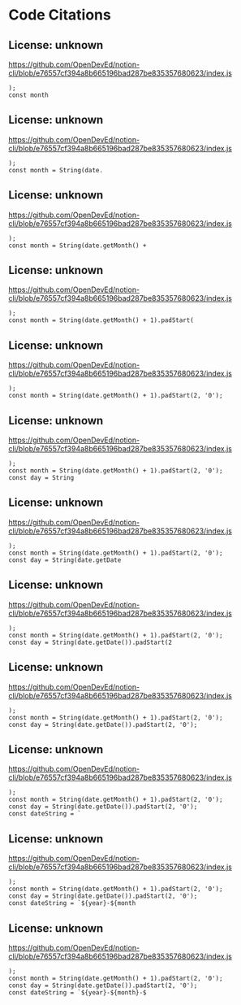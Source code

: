 # Code Citations

## License: unknown
https://github.com/OpenDevEd/notion-cli/blob/e76557cf394a8b665196bad287be835357680623/index.js

```
);
const month
```


## License: unknown
https://github.com/OpenDevEd/notion-cli/blob/e76557cf394a8b665196bad287be835357680623/index.js

```
);
const month = String(date.
```


## License: unknown
https://github.com/OpenDevEd/notion-cli/blob/e76557cf394a8b665196bad287be835357680623/index.js

```
);
const month = String(date.getMonth() + 
```


## License: unknown
https://github.com/OpenDevEd/notion-cli/blob/e76557cf394a8b665196bad287be835357680623/index.js

```
);
const month = String(date.getMonth() + 1).padStart(
```


## License: unknown
https://github.com/OpenDevEd/notion-cli/blob/e76557cf394a8b665196bad287be835357680623/index.js

```
);
const month = String(date.getMonth() + 1).padStart(2, '0');
```


## License: unknown
https://github.com/OpenDevEd/notion-cli/blob/e76557cf394a8b665196bad287be835357680623/index.js

```
);
const month = String(date.getMonth() + 1).padStart(2, '0');
const day = String
```


## License: unknown
https://github.com/OpenDevEd/notion-cli/blob/e76557cf394a8b665196bad287be835357680623/index.js

```
);
const month = String(date.getMonth() + 1).padStart(2, '0');
const day = String(date.getDate
```


## License: unknown
https://github.com/OpenDevEd/notion-cli/blob/e76557cf394a8b665196bad287be835357680623/index.js

```
);
const month = String(date.getMonth() + 1).padStart(2, '0');
const day = String(date.getDate()).padStart(2
```


## License: unknown
https://github.com/OpenDevEd/notion-cli/blob/e76557cf394a8b665196bad287be835357680623/index.js

```
);
const month = String(date.getMonth() + 1).padStart(2, '0');
const day = String(date.getDate()).padStart(2, '0');
```


## License: unknown
https://github.com/OpenDevEd/notion-cli/blob/e76557cf394a8b665196bad287be835357680623/index.js

```
);
const month = String(date.getMonth() + 1).padStart(2, '0');
const day = String(date.getDate()).padStart(2, '0');
const dateString = `
```


## License: unknown
https://github.com/OpenDevEd/notion-cli/blob/e76557cf394a8b665196bad287be835357680623/index.js

```
);
const month = String(date.getMonth() + 1).padStart(2, '0');
const day = String(date.getDate()).padStart(2, '0');
const dateString = `${year}-${month
```


## License: unknown
https://github.com/OpenDevEd/notion-cli/blob/e76557cf394a8b665196bad287be835357680623/index.js

```
);
const month = String(date.getMonth() + 1).padStart(2, '0');
const day = String(date.getDate()).padStart(2, '0');
const dateString = `${year}-${month}-$
```

